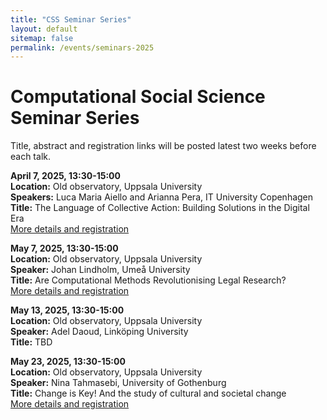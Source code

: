 ```yaml
---
title: "CSS Seminar Series"
layout: default
sitemap: false
permalink: /events/seminars-2025
---
```


# Computational Social Science Seminar Series

Title, abstract and registration links will be posted latest two weeks before each talk.

**April 7, 2025, 13:30-15:00**  
**Location:** Old observatory, Uppsala University  
**Speakers:** Luca Maria Aiello and Arianna Pera, IT University Copenhagen  
**Title:** The Language of Collective Action: Building Solutions in the Digital Era  
[More details and registration](https://uucsslab.github.io/events/seminars-2025/aiello)  

**May 7, 2025, 13:30-15:00**  
**Location:** Old observatory, Uppsala University  
**Speaker:** Johan Lindholm, Umeå University  
**Title:** Are Computational Methods Revolutionising Legal Research?  
[More details and registration](https://uucsslab.github.io/events/seminars-2025/lindholm)  

**May 13, 2025, 13:30-15:00**  
**Location:** Old observatory, Uppsala University  
**Speaker:** Adel Daoud, Linköping University  
**Title:** TBD  

**May 23, 2025, 13:30-15:00**  
**Location:** Old observatory, Uppsala University  
**Speaker:** Nina Tahmasebi, University of Gothenburg  
**Title:** Change is Key! And the study of cultural and societal change  
[More details and registration](https://uucsslab.github.io/events/seminars-2025/tahmasebi)  
